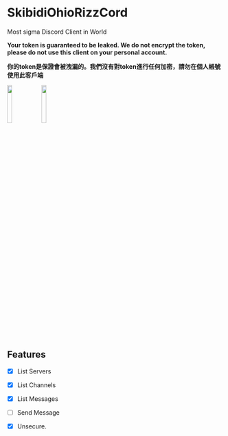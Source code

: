 # SkibidiOhioRizzCord
Most sigma Discord Client in World

**Your token is guaranteed to be leaked. We do not encrypt the token, please do not use this client on your personal account.**

**你的token是保證會被洩漏的。我們沒有對token進行任何加密，請勿在個人帳號使用此客戶端**

<img src="https://github.com/user-attachments/assets/14415121-4c4d-4290-b802-71f3e19592cf" width="15%"></img> <img src="https://github.com/user-attachments/assets/24f3d8f4-0f3c-4432-9c59-4cade0ed08f4" width="15%"></img> 
## Features 
- [x] List Servers
- [x] List Channels
- [x] List Messages
- [ ] Send Message
- [x] Unsecure.
 
